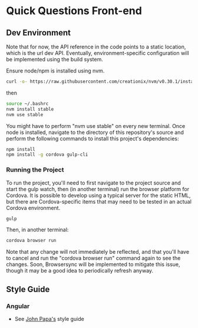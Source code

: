 # Quick Questions Front-end

## Dev Environment

Note that for now, the API reference in the code points to a static location, which is the url dev API.  Eventually, environment-specific configuration will be implemented using the build system.

Ensure node/npm is installed using nvm.

```sh
curl -o- https://raw.githubusercontent.com/creationix/nvm/v0.30.1/install.sh | bash
```
then

```sh
source ~/.bashrc
nvm install stable
nvm use stable
```

You might have to perform "nvm use stable" on every new terminal.  Once node is installed, navigate to the directory of this repository's source and perform the following commands to install this project's dependencies:

```sh
npm install
npm install -g cordova gulp-cli
```

### Running the Project

To run the project, you'll need to first navigate to the project source and start the gulp watch, then (in another terminal) run the browser platform for Cordova.  It is possible to develop using a typical server for the static HTML, but there are Cordova-specific items that may need to be tested in an actual Cordova environment.

```sh
gulp
```
Then, in another terminal:
```sh
cordova browser run
```

Note that any change will not immediately be reflected, and that you'll have to cancel and run the "cordova browser run" command again to see the changes.  Soon, Browsersync will be implemented to mitigate this issue, though it may be a good idea to periodically refresh anyway.

## Style Guide

### Angular

* See [John Papa's](https://github.com/johnpapa/angular-styleguide) style guide
